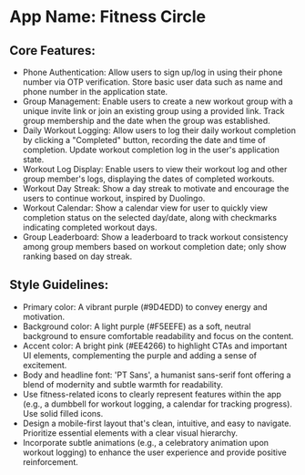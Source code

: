 # **App Name**: Fitness Circle

## Core Features:

- Phone Authentication: Allow users to sign up/log in using their phone number via OTP verification. Store basic user data such as name and phone number in the application state.
- Group Management: Enable users to create a new workout group with a unique invite link or join an existing group using a provided link. Track group membership and the date when the group was established.
- Daily Workout Logging: Allow users to log their daily workout completion by clicking a "Completed" button, recording the date and time of completion. Update workout completion log in the user's application state.
- Workout Log Display: Enable users to view their workout log and other group member's logs, displaying the dates of completed workouts.
- Workout Day Streak: Show a day streak to motivate and encourage the users to continue workout, inspired by Duolingo.
- Workout Calendar: Show a calendar view for user to quickly view completion status on the selected day/date, along with checkmarks indicating completed workout days.
- Group Leaderboard: Show a leaderboard to track workout consistency among group members based on workout completion date; only show ranking based on day streak.

## Style Guidelines:

- Primary color: A vibrant purple (#9D4EDD) to convey energy and motivation.
- Background color: A light purple (#F5EEFE) as a soft, neutral background to ensure comfortable readability and focus on the content.
- Accent color: A bright pink (#EE4266) to highlight CTAs and important UI elements, complementing the purple and adding a sense of excitement.
- Body and headline font: 'PT Sans', a humanist sans-serif font offering a blend of modernity and subtle warmth for readability.
- Use fitness-related icons to clearly represent features within the app (e.g., a dumbbell for workout logging, a calendar for tracking progress). Use solid filled icons.
- Design a mobile-first layout that's clean, intuitive, and easy to navigate. Prioritize essential elements with a clear visual hierarchy.
- Incorporate subtle animations (e.g., a celebratory animation upon workout logging) to enhance the user experience and provide positive reinforcement.
